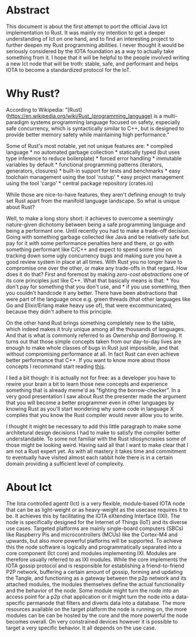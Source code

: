# Abstract

This document is about the first attempt to port the official Java Ict implementation to Rust. It was mainly my intention to get a deeper understanding of Ict on one hand, and to find an interesting project to further deepen my Rust programming abilities. I never thought it would be seriously considered by the IOTA foundation as a way to actually take something from it. I hope that it will be helpful to the people involved writing a new Ict node that will be troth: stable, safe, and performant and helps IOTA to become a standardized protocol for the IoT.

# Why Rust?

According to Wikipedia: "[Rust](https://en.wikipedia.org/wiki/Rust_(programming_language) is a multi-paradigm systems programming language focused on safety, especially safe concurrency, which is syntactically similar to C++, but is designed to provide better memory safety while maintaining high performance." 

Some of Rust's most notable, yet not unique features are:
	* compiled language
	* no automated garbage collection
	* statically typed (but uses type inference to reduce boilerplate)
	* forced error handling
	* immutable variables by default
	* functional programming patterns (iterators, generators, closures)
	* built-in support for tests and benchmarks
	* easy toolchain management using the tool 'rustup'
	* easy project management using the tool 'cargo'
	* central package repository (crates.io)

While those are nice-to-have features, they aren't defining enough to truly set Rust apart from the manifold language landscape. So what is unique about Rust? 

Well, to make a long story short: it achieves to overcome a seemingly nature-given dichotomy between being a safe programming language and being a performant one. Until recently you had to make a trade-off decision. Going with something garbage collected like Java and be relatively safe but pay for it with some performance penalties here and there, or go with something performant like C/C++ and expect to spend some time on tracking down some ugly concurrency bugs and making sure you have a good review system in place at all times. With Rust you no longer have to compromise one over the other, or make any trade-offs in that regard. How does it do that? First and foremost by making *zero-cost abstractions* one of its core principles just like C++. What that basically means is that: 
	* You don't pay for something that you don't use, and
	* if you use something, then you couldn't handcode it any better.
There have been abstractions that were part of the language once e.g. green threads (that other languages like Go and Elixir/Erlang make heavy use of), that were excommunicated, because they didn't adhere to this principle. 

On the other hand Rust brings something completely new to the table, which indeed makes it truly unique among all the thousands of languages. And that is what is commonly referred to as *Ownership and Borrowing*. It turns out that those simple concepts taken from our day-to-day lives are enough to make whole classes of bugs in Rust just impossible, and that without compromising performance at all. In fact Rust can even achieve better performance that C++. If you want to know more about those concepts I recommand start reading [this](https://doc.rust-lang.org/book/ch04-00-understanding-ownership.html). 

I lied a bit though: it is actually not for free: as a developer you have to rewire your brain a bit to learn those new concepts and experience something that is already meme'd as "fighting the borrow-checker". In a very good presentation I saw about Rust the presenter made the argument that you will become a better programmer even in other languages by knowing Rust as you'll start wondering why some code in language X compiles that you know the Rust compiler would never allow you to write.

I thought it might be necessary to add this little paragraph to make some architetural design decisions I had to make to satisfy the compiler better understandable. To some not familiar with the Rust idiosyncrasies some of those might be looking weird. Having said all that I want to make clear that I am not a Rust expert yet. As with all mastery it takes time and commitment to eventually have visited almost each rabbit hole there is in a certain domain providing a sufficient level of complexity.

# About Ict

The *I*ota *c*ontrolled agent*t* (Ict) is a very flexible, module-based IOTA node that can be as light-weight or as heavy-weight as the usecase requires it to be. It achieves this by facilitating the IOTA eXtending Interface (IXI). The node is specifically designed for the Internet of Things (IoT) and its diverse use cases. Targeted platforms are mainly single-board computers (SBCs) like Raspberry Pis and microcontrollers (MCUs) like the Cortex-M4 and upwards, but also more powerful platforms will be supported. To achieve this the node software is logically and programmatically separated into a core component (Ict core) and modules implementing IXI. Modules are therefore usually referred to as IXI modules. While the core implements the IOTA gossip protocol and is responsible for establishing a friend-to-friend P2P network, buffering a certain amount of gossip, forming and updating the Tangle, and functioning as a gateway between the p2p network and its attached modules, the modules themselves define the actual functionality and the behavior of the node. Some module might turn the node into an access point for a p2p chat application or it might turn the node into a data-specific permanode that filters and diverts data into a database. The more resources available on the target platform the node is running on, the more modules can be can be hosted by the core and the more powerful the node becomes overall. On very constrained devices however it is possible to target a very specific behavior. It all depends on the use case.

